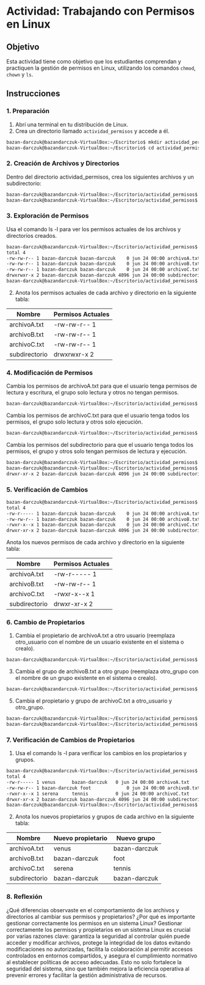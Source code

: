# Actividad: Trabajando con Permisos en Linux

## Objetivo

Esta actividad tiene como objetivo que los estudiantes comprendan y practiquen la gestión de permisos en Linux, utilizando los comandos `chmod`, `chown` y `ls`.

## Instrucciones

### 1. Preparación

1. Abrí una terminal en tu distribución de Linux.
2. Crea un directorio llamado `actividad_permisos` y accede a él.

```sh
bazan-darczuk@bazandarczuk-VirtualBox:~/Escritorio$ mkdir actividad_permisos
bazan-darczuk@bazandarczuk-VirtualBox:~/Escritorio$ cd actividad_permisos/
```
### 2. Creación de Archivos y Directorios
Dentro del directorio actividad_permisos, crea los siguientes archivos y un subdirectorio:
```sh
bazan-darczuk@bazandarczuk-VirtualBox:~/Escritorio/actividad_permisos$ touch archivoA.txt archivoB.txt archivoC.txt
bazan-darczuk@bazandarczuk-VirtualBox:~/Escritorio/actividad_permisos$ mkdir subdirectorio
```
### 3. Exploración de Permisos
Usa el comando ls -l para ver los permisos actuales de los archivos y directorios creados.
```sh
bazan-darczuk@bazandarczuk-VirtualBox:~/Escritorio/actividad_permisos$ ls -l
total 4
-rw-rw-r-- 1 bazan-darczuk bazan-darczuk	0 jun 24 00:00 archivoA.txt
-rw-rw-r-- 1 bazan-darczuk bazan-darczuk	0 jun 24 00:00 archivoB.txt
-rw-rw-r-- 1 bazan-darczuk bazan-darczuk	0 jun 24 00:00 archivoC.txt
drwxrwxr-x 2 bazan-darczuk bazan-darczuk 4096 jun 24 00:00 subdirectorio
bazan-darczuk@bazandarczuk-VirtualBox:~/Escritorio/actividad_permisos$

```
2. Anota los permisos actuales de cada archivo y directorio en la siguiente tabla:

| **Nombre**      | **Permisos Actuales**                  |
|-----------------|----------------------------------------|
| archivoA.txt	  |-rw-rw-r-- 1 |
| archivoB.txt    |-rw-rw-r-- 1 |
| archivoC.txt    |-rw-rw-r-- 1 |
| subdirectorio   |drwxrwxr-x 2 |

### 4. Modificación de Permisos
Cambia los permisos de archivoA.txt para que el usuario tenga permisos de lectura y escritura, el grupo solo lectura y otros no tengan permisos.
```sh
bazan-darczuk@bazandarczuk-VirtualBox:~/Escritorio/actividad_permisos$ chmod 640 archivoA.txt
```
Cambia los permisos de archivoC.txt para que el usuario tenga todos los permisos, el grupo solo lectura y otros solo ejecución.
```sh
bazan-darczuk@bazandarczuk-VirtualBox:~/Escritorio/actividad_permisos$ chmod 751 archivoC.txt
```
Cambia los permisos del subdirectorio para que el usuario tenga todos los permisos, el grupo y otros solo tengan permisos de lectura y ejecución.
```sh
bazan-darczuk@bazandarczuk-VirtualBox:~/Escritorio/actividad_permisos$ chmod 755 subdirectorio
bazan-darczuk@bazandarczuk-VirtualBox:~/Escritorio/actividad_permisos$ ls -ld subdirectorio
drwxr-xr-x 2 bazan-darczuk bazan-darczuk 4096 jun 24 00:00 subdirectorio
```
### 5. Verificación de Cambios
```sh
bazan-darczuk@bazandarczuk-VirtualBox:~/Escritorio/actividad_permisos$ ls -l
total 4
-rw-r----- 1 bazan-darczuk bazan-darczuk	0 jun 24 00:00 archivoA.txt
-rw-rw-r-- 1 bazan-darczuk bazan-darczuk	0 jun 24 00:00 archivoB.txt
-rwxr-x--x 1 bazan-darczuk bazan-darczuk	0 jun 24 00:00 archivoC.txt
drwxr-xr-x 2 bazan-darczuk bazan-darczuk 4096 jun 24 00:00 subdirectorio
```
Anota los nuevos permisos de cada archivo y directorio en la siguiente tabla:

| **Nombre**      | **Permisos Actuales**                  |
|-----------------|----------------------------------------|
| archivoA.txt	  |-rw-r----- 1 |
| archivoB.txt    |-rw-rw-r-- 1 |
| archivoC.txt    |-rwxr-x--x 1 |
| subdirectorio   |drwxr-xr-x 2 |

### 6. Cambio de Propietarios
1. Cambia el propietario de archivoA.txt a otro usuario (reemplaza otro_usuario con el nombre de un usuario existente en el sistema o crealo).
```sh
bazan-darczuk@bazandarczuk-VirtualBox:~/Escritorio/actividad_permisos$ sudo chown venus archivoA.txt
```
3. Cambia el grupo de archivoB.txt a otro grupo (reemplaza otro_grupo con el nombre de un grupo existente en el sistema o crealo).
```sh
bazan-darczuk@bazandarczuk-VirtualBox:~/Escritorio/actividad_permisos$ sudo chgrp foot archivoB.txt
```
5. Cambia el propietario y grupo de archivoC.txt a otro_usuario y otro_grupo.
```sh
bazan-darczuk@bazandarczuk-VirtualBox:~/Escritorio/actividad_permisos$ sudo chown serena archivoC.txt
bazan-darczuk@bazandarczuk-VirtualBox:~/Escritorio/actividad_permisos$ sudo chgrp tennis archivoC.txt
```
### 7. Verificación de Cambios de Propietarios
1. Usa el comando ls -l para verificar los cambios en los propietarios y grupos.
```sh
bazan-darczuk@bazandarczuk-VirtualBox:~/Escritorio/actividad_permisos$ ls -l
total 4
-rw-r----- 1 venus     	bazan-darczuk	0 jun 24 00:00 archivoA.txt
-rw-rw-r-- 1 bazan-darczuk foot         	0 jun 24 00:00 archivoB.txt
-rwxr-x--x 1 serena    	tennis       	0 jun 24 00:00 archivoC.txt
drwxr-xr-x 2 bazan-darczuk bazan-darczuk 4096 jun 24 00:00 subdirectorio
bazan-darczuk@bazandarczuk-VirtualBox:~/Escritorio/actividad_permisos$
```

2. Anota los nuevos propietarios y grupos de cada archivo en la siguiente tabla:

| **Nombre**      | **Nuevo propietario** | **Nuevo grupo**|
|-----------------|-----------------|-----------------------|
| archivoA.txt	  |venus            |bazan-darczuk          |
| archivoB.txt    |bazan-darczuk    |foot                   |
| archivoC.txt    |serena           |tennis                 |
| subdirectorio   |bazan-darczuk    |bazan-darczuk          |

### 8. Reflexión
¿Qué diferencias observaste en el comportamiento de los archivos y directorios al cambiar sus permisos y propietarios?
¿Por qué es importante gestionar correctamente los permisos en un sistema Linux?
Gestionar correctamente los permisos y propietarios en un sistema Linux es crucial por varias razones clave: garantiza la seguridad al controlar quién puede acceder y modificar archivos, protege la integridad de los datos evitando modificaciones no autorizadas, facilita la colaboración al permitir accesos controlados en entornos compartidos, y asegura el cumplimiento normativo al establecer políticas de acceso adecuadas. Esto no solo fortalece la seguridad del sistema, sino que también mejora la eficiencia operativa al prevenir errores y facilitar la gestión administrativa de recursos.
